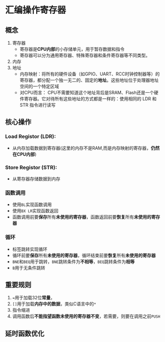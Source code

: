 # 汇编操作寄存器
## 概念
1. 寄存器
    - 寄存器是**CPU内部**的小存储单元，用于暂存数据和指令
    - 寄存器可以分为通用寄存器、特殊寄存器和条件寄存器等不同类型。
2. 内存
3. 地址
    - 内存映射：将所有的硬件设备（如GPIO、UART、RCC时钟控制器等）的寄存器，都分配一个独一无二的、固定的**地址**。这些地址位于处理器地址空间的一个特定区域
    - 对CPU而言： CPU不需要知道这个地址背后是SRAM、Flash还是一个硬件寄存器。它对待所有这些地址的方式都是一样的：使用相同的 LDR 和 STR 指令进行读写
## 核心操作
### Load Registor (LDR):
- 从内存加载数据到寄存器(这里的内存不是RAM,而是内存映射的寄存器，**仍然在CPU内部**)
### Store Registor (STR):
- 从寄存器存储数据到内存
### 函数调用
- 使用`BL`实现函数调用
- 使用`BX LR`实现函数返回
- 函数调用前要**保存**所有**未使用的寄存器**，函数返回前要**恢复**所有**未使用的寄存器**
### 循环
- 标签跳转实现循环
- 循环前要**保存**所有**未使用的寄存器**，循环结束前要**恢复**所有**未使用的寄存器**
- `BNE`和`BEQ`用于跳转，`BNE`跳转条件为**不相等**，`BEQ`跳转条件为**相等**
- `B`用于无条件跳转
## 重要规则
1. `=`用于加载32位**常量**，
2. `[]`用于加载**内存中的数据**，类似C语言中的`*`
3. 指令缩进
4. 调用函数后**不能指望函数未使用的寄存器不变**，若需要，则要在调用之前`PUSH`
## 延时函数优化
